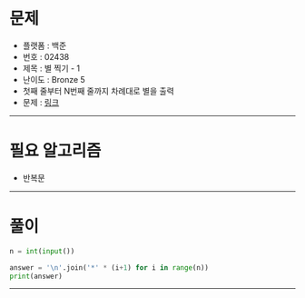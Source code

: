 # 문제
- 플랫폼 : 백준
- 번호 : 02438
- 제목 : 별 찍기 - 1
- 난이도 : Bronze 5
- 첫째 줄부터 N번째 줄까지 차례대로 별을 출력
- 문제 : <a href="https://www.acmicpc.net/problem/2438" target="_blank">링크</a>

---

# 필요 알고리즘
- 반복문

---

# 풀이
```python
n = int(input())

answer = '\n'.join('*' * (i+1) for i in range(n))
print(answer)
```

---
